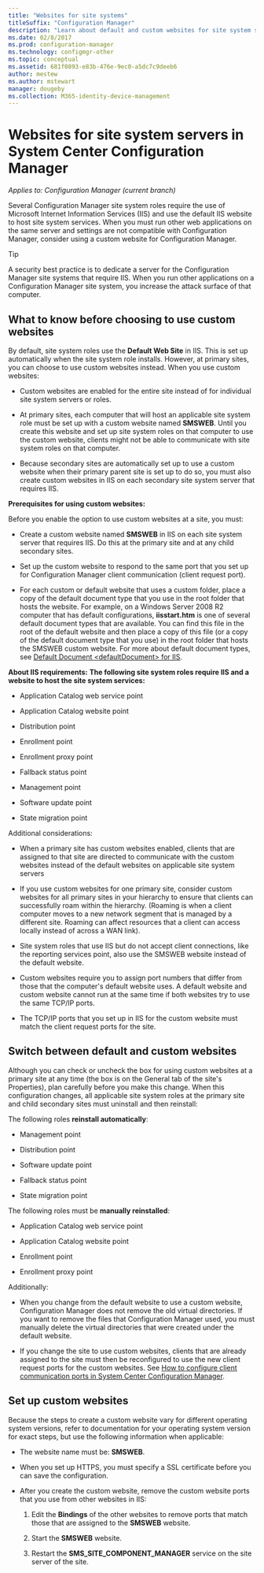 ```yaml
---
title: "Websites for site systems"
titleSuffix: "Configuration Manager"
description: "Learn about default and custom websites for site system servers in System Center Configuration Manager."
ms.date: 02/8/2017
ms.prod: configuration-manager
ms.technology: configmgr-other
ms.topic: conceptual
ms.assetid: 681f0893-e83b-476e-9ec0-a5dc7c9deeb6
author: mestew
ms.author: mstewart
manager: dougeby
ms.collection: M365-identity-device-management
---
```

# Websites for site system servers in System Center Configuration Manager

*Applies to: Configuration Manager (current branch)*

Several Configuration Manager site system roles require the use of Microsoft Internet Information Services (IIS) and use the default IIS website to host site system services. When you must run other web applications on the same server and settings are not compatible with Configuration Manager, consider using a custom website for Configuration Manager.  

> [!TIP]  
>  A security best practice is to dedicate a server for the Configuration Manager site systems that require IIS. When you run other applications on a Configuration Manager site system, you increase the attack surface of that computer.  




##  <a name="BKMK_What2Know"></a> What to know before choosing to use custom websites  
 By default, site system roles use the **Default Web Site** in IIS. This is set up automatically when the site system role installs. However, at primary sites, you can choose to use custom websites instead. When you use custom websites:  

-   Custom websites are enabled for the entire site instead of for individual site system servers or roles.  

-   At primary sites, each computer that will host an applicable site system role must be set up with a custom website named **SMSWEB**. Until you create this website and set up site system roles on that computer to use the custom website, clients might not be able to communicate with site system roles on that computer.  

-   Because secondary sites are automatically set up to use a custom website when their primary parent site is set up to do so, you must also create custom websites in IIS on each secondary site system server that requires IIS.  


  **Prerequisites for using custom websites:**  

 Before you enable the option to use custom websites at a site, you must:  

-   Create a custom website named **SMSWEB** in IIS on each site system server that requires IIS. Do this at the primary site and at any child secondary sites.  

-   Set up the custom website to respond to the same port that you set up for Configuration Manager client communication (client request port).  

-   For each custom or default website that uses a custom folder, place a copy of the default document type that you use in the root folder that hosts the website. For example, on a Windows Server 2008 R2 computer that has default configurations, **iisstart.htm** is one of several default document types that are available. You can find this file in the root of the default website and then place a copy of this file (or a copy of the default document type that you use) in the root folder that hosts the SMSWEB custom website. For more about default document types, see [Default Document &lt;defaultDocument\> for IIS](https://www.iis.net/configreference/system.webserver/defaultdocument).  

**About IIS requirements:**
**The following site system roles require IIS and a website to host the site system services:**  

-   Application Catalog web service point  

-   Application Catalog website point  

-   Distribution point  

-   Enrollment point  

-   Enrollment proxy point  

-   Fallback status point  

-   Management point  

-   Software update point  

-   State migration point  

Additional considerations:  

-   When a primary site has custom websites enabled, clients that are assigned to that site are directed to communicate with the custom websites instead of the default websites on applicable site system servers  

-   If you use custom websites for one primary site, consider custom websites for all primary sites in your hierarchy to ensure that clients can successfully roam within the hierarchy. (Roaming is when a client computer moves to a new network segment that is managed by a different site. Roaming can affect resources that a client can access locally instead of across a WAN link).  

-   Site system roles that use IIS but do not accept client connections, like the reporting services point, also use the SMSWEB website instead of the default website.  

-   Custom websites require you to assign port numbers that differ from those that the computer's default website uses. A default website and custom website cannot run at the same time if both websites try to use the same TCP/IP ports.  

-   The TCP/IP ports that you set up in IIS for the custom website must match the client request ports for the site.  

## Switch between default and custom websites  
Although you can check or uncheck the box for using custom websites at a primary site at any time (the box is on the General tab of the site's Properties), plan carefully before you make this change. When this configuration changes, all applicable site system roles at the primary site and child secondary sites must uninstall and then reinstall:  

The following roles **reinstall automatically**:  

-   Management point  

-   Distribution point  

-   Software update point  

-   Fallback status point  

-   State migration point  

The following roles must be **manually reinstalled**:  

-   Application Catalog web service point  

-   Application Catalog website point  

-   Enrollment point  

-   Enrollment proxy point  

Additionally:  

-   When you change from the default website to use a custom website, Configuration Manager does not remove the old virtual directories. If you want to remove the files that Configuration Manager used, you must manually delete the virtual directories that were created under the default website.  

-   If you change the site to use custom websites, clients that are already assigned to the site must then be reconfigured to use the new client request ports for the custom websites. See [How to configure client communication ports in System Center Configuration Manager](../../../core/clients/deploy/configure-client-communication-ports.md).  

## Set up custom websites  
Because the steps to create a custom website vary for different operating system versions, refer to documentation for your operating system version for exact steps, but use the following information when applicable:  

-   The website name must be: **SMSWEB**.  

-   When you set up HTTPS, you must specify a SSL certificate before you can save the configuration.  

-   After you create the custom website, remove the custom website ports that you use from other websites in IIS:  

    1.  Edit the **Bindings** of the other websites to remove ports that match those that are assigned to the **SMSWEB** website.  

    2.  Start the **SMSWEB** website.  

    3.  Restart the **SMS_SITE_COMPONENT_MANAGER** service on the site server of the site.  
